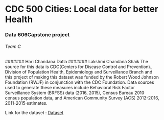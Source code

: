 # CDC 500 Cities: Local data for better Health
### Data 606Capstone project
###### Team C
####### Hari Chandana Datla
####### Lakshmi Chandana Shaik
The source for this data is CDC(Centers for Disease Control and Prevention)., Division of Population Health, Epidemiology and Surveillance Branch and this project of making this dataset was funded by the Robert Wood Johnson Foundation (RWJF) in conjunction with the CDC Foundation. Data sources used to generate these measures include Behavioral Risk Factor Surveillance System (BRFSS) data (2016, 2015), Census Bureau 2010 census population data, and American Community Survey (ACS)
2012-2016, 2011-2015 estimates.

Link for the dataset : [Dataset](https://chronicdata.cdc.gov/500-Cities-Places/500-Cities-Local-Data-for-Better-Health-2018-relea/rja3-32tc)
